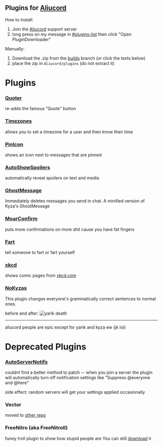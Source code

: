 ## Plugins for [Aliucord](https://github.com/Aliucord)

How to install:

1) Join the [Aliucord](https://discord.gg/aliucord) support server
2) long press on my message in [#plugins-list](https://discord.com/channels/811255666990907402/811275162715553823/896571282483728444) then click "Open PluginDownloader"

Manually:
1) Download the .zip from the [builds](tree/builds) branch (or click the texts below)
2) place the zip in `Aliucord/plugins` (do not extract it)


# Plugins
    
### [Quoter](https://github.com/ItzOnlyAnimal/AliuPlugins/raw/builds/Quoter.zip)
re-adds the famous "Quote" button

### [Timezones](https://github.com/ItzOnlyAnimal/AliuPlugins/raw/builds/Timezones.zip)
allows you to set a timezone for a user and then know their time

### [PinIcon](https://github.com/ItzOnlyAnimal/AliuPlugins/raw/builds/PinIcon.zip)
shows an icon next to messages that are pinned

### [AutoShowSpoilers](https://github.com/ItzOnlyAnimal/AliuPlugins/raw/builds/AutoShowSpoilers.zip)
automatically reveal spoilers on text and media

### [GhostMessage](https://github.com/ItzOnlyAnimal/AliuPlugins/raw/builds/GhostMessage.zip)
Immediately deletes messages you send in chat. A minified version of Kyza's GhostMessage

### [MoarConfirm](https://github.com/ItzOnlyAnimal/AliuPlugins/raw/builds/MoarConfirm.zip)
puts more confirmations on more shit cause you have fat fingers 

### [Fart](https://github.com/ItzOnlyAnimal/AliuPlugins/raw/builds/Fart.zip)
tell someone to fart or fart yourself

### [xkcd](https://github.com/ItzOnlyAnimal/AliuPlugins/raw/builds/xkcd.zip)
shows comic pages from [xkcd.com](https://xkcd.com)

### [NoKyzas](https://github.com/ItzOnlyAnimal/AliuPlugins/raw/builds/NoKyzas.zip)
This plugin changes everyone's grammatically correct sentences to normal ones.

before and after: ![yarik death](https://i.imgur.com/nZZL0se.png)

---
aliucord people are epic except for yarik and kyza ew (jk lol)


# Deprecated Plugins

### [AutoServerNotifs](https://github.com/ItzOnlyAnimal/AliuPlugins/raw/builds/AutoServerNotifs.zip)
couldnt find a better method to patch -- 
when you join a server the plugin will automatically turn off notification settings like "Suppress @everyone and @here"

side effect: random servers will get your settings applied occasionally

### Vector
moved to [other repo](https://github.com/aliucoin/coinplugins)

### FreeNitro (aka FreeNitroll)
funny troll plugin to show how stupid people are
You can still [download](https://github.com/aliucoin/coinplugins/raw/builds/FreeNitroll.zip) it

